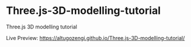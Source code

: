 # Three.js-3D-modelling-tutorial
Three.js 3D modelling tutorial


Live Preview:
https://altugozengi.github.io/Three.js-3D-modelling-tutorial/
